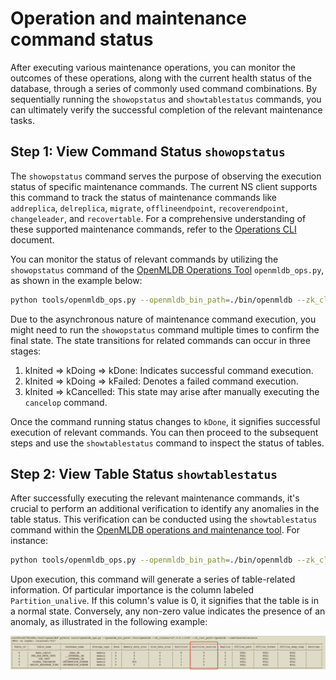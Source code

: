 # Operation and maintenance command status

After executing various maintenance operations, you can monitor the outcomes of these operations, along with the current health status of the database, through a series of commonly used command combinations. By sequentially running the `showopstatus` and `showtablestatus` commands, you can ultimately verify the successful completion of the relevant maintenance tasks.

## Step 1: View Command Status `showopstatus`

The `showopstatus` command serves the purpose of observing the execution status of specific maintenance commands. The current NS client supports this command to track the status of maintenance commands like `addreplica`, `delreplica`, `migrate`, `offlineendpoint`, `recoverendpoint`, `changeleader`, and `recovertable`. For a comprehensive understanding of these supported maintenance commands, refer to the [Operations CLI](https://chat.openai.com/cli.md) document.

You can monitor the status of relevant commands by utilizing the `showopstatus` command of the [OpenMLDB Operations Tool](https://chat.openai.com/openmldb_ops.md) `openmldb_ops.py`, as shown in the example below:

```bash
python tools/openmldb_ops.py --openmldb_bin_path=./bin/openmldb --zk_cluster=127.0.0.1:2181 --zk_root_path=/openmldb --cmd=showopstatus
```

Due to the asynchronous nature of maintenance command execution, you might need to run the `showopstatus` command multiple times to confirm the final state. The state transitions for related commands can occur in three stages:

1. kInited => kDoing => kDone: Indicates successful command execution.
2. kInited => kDoing => kFailed: Denotes a failed command execution.
3. kInited => kCancelled: This state may arise after manually executing the `cancelop` command.

Once the command running status changes to `kDone`, it signifies successful execution of relevant commands. You can then proceed to the subsequent steps and use the `showtablestatus` command to inspect the status of tables.

## Step 2: View Table Status `showtablestatus`

After successfully executing the relevant maintenance commands, it's crucial to perform an additional verification to identify any anomalies in the table status. This verification can be conducted using the `showtablestatus` command within the [OpenMLDB operations and maintenance tool](https://chat.openai.com/openmldb_ops.md). For instance:

```bash
python tools/openmldb_ops.py --openmldb_bin_path=./bin/openmldb --zk_cluster=127.0.0.1:2181 --zk_root_path=/openmldb --cmd=showtablestatus
```

Upon execution, this command will generate a series of table-related information. Of particular importance is the column labeled `Partition_unalive`. If this column's value is 0, it signifies that the table is in a normal state. Conversely, any non-zero value indicates the presence of an anomaly, as illustrated in the following example:

![image-20230113144942187](images/showtablestatus.png)